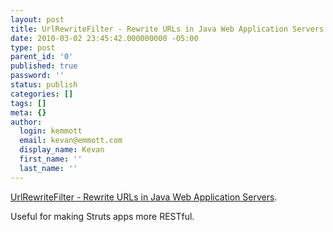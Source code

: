 ```yaml
---
layout: post
title: UrlRewriteFilter - Rewrite URLs in Java Web Application Servers
date: 2010-03-02 23:45:42.000000000 -05:00
type: post
parent_id: '0'
published: true
password: ''
status: publish
categories: []
tags: []
meta: {}
author:
  login: kemmott
  email: kevan@emmott.com
  display_name: Kevan
  first_name: ''
  last_name: ''
---
```

<p><a href="http://tuckey.org/urlrewrite/">UrlRewriteFilter - Rewrite URLs in Java Web Application Servers</a>.</p>
<p>Useful for making Struts apps more RESTful.</p>

